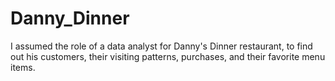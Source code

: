 # Danny_Dinner
I assumed the role of a data analyst for  Danny's Dinner restaurant, to find out his customers, their visiting patterns, purchases, and their favorite menu items. 
